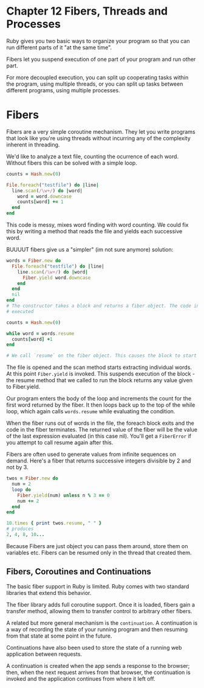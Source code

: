 # Chapter 12 Fibers, Threads and Processes

Ruby gives you two basic ways to organize your program so that you can run different parts
of it "at the same time".

Fibers let you suspend execution of one part of your program and run other part.

For more decoupled execution, you can split up cooperating tasks within the program,
using multiple threads, or you can split up tasks between different programs, using multiple
processes.

# Fibers

Fibers are a very simple coroutine mechanism.
They let you write programs that look like you're using threads without incurring any
of the complexity inherent in threading.

We'd like to analyze a text file, counting the ocurrence of each word. Without fibers
this can be solved with a simple loop.

```ruby
counts = Hash.new(0)

File.foreach("testfile") do |line|
  line.scan(/\w+/) do |word|
    word = word.downcase
    counts[word] += 1
  end
end
```

This code is messy, mixes word finding with word counting. We could fix this by writing
a method that reads the file and yields each successive word.

BUUUUT fibers give us a "simpler" (im not sure anymore) solution:

```ruby
words = Fiber.new do
  File.foreach("testfile") do |line|
    line.scan(/\w+/) do |word|
      Fiber.yield word.downcase
    end
  end
  nil
end
# The constructor takes a block and returns a fiber object. The code in the block is not
# executed

counts = Hash.new(0)

while word = words.resume
  counts[word] +1
end

# We call `resume` on the fiber object. This causes the block to start execution.
```
The file is opened and the scan method starts extracting individual words. At this point
`Fiber.yield` is invoked. This suspends execution of the block - the resume method that
we called to run the block returns any value given to Fiber.yield.

Our program enters the body of the loop and increments the count for the first word
returned by the fiber.
It then loops back up to the top of the while loop, which again calls `words.resume`
while evaluating the condition.

When the fiber runs out of words in the file, the foreach block exits and the code in the
fiber terminates. The returned value of the fiber will be the value of the last
expression evaluated (in this case nil).
You'll get a `FiberError` if you attempt to call resume again after this.

Fibers are often used to generate values from infinite sequences on demand.
Here's a fiber that returns successive integers divisible by 2 and not by 3.

```ruby
twos = Fiber.new do
  num = 2
  loop do
    Fiber.yield(num) unless n % 3 == 0
    num += 2
  end
end

10.times { print twos.resume, " " }
# produces
2, 4, 8, 10...
```

Because Fibers are just object you can pass them around, store them on variables etc.
Fibers can be resumed only in the thread that created them.

## Fibers, Coroutines and Continuations

The basic fiber support in Ruby is limited.
Ruby comes with two standard libraries that extend this behavior.

The fiber library adds full coroutine support.
Once it is loaded, fibers gain a transfer method, allowing them to transfer control to
arbitrary other fibers.

A related but more general mechanism is the `continuation`. A continuation is a way of
recording the state of your running program and then resuming from that state at some
point in the future.

Continuations have also been used to store the state of a running web application between
requests.

A continuation is created when the app sends a response to the browser; then, when the
next request arrives from that browser, the continuation is invoked and the application
continues from where it left off.
